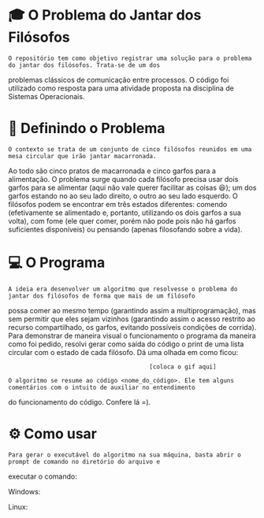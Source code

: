 # :mortar_board: O Problema do Jantar dos Filósofos 
    O repositório tem como objetivo registrar uma solução para o problema do jantar dos filósofos. Trata-se de um dos 
problemas clássicos de comunicação entre processos. O código foi utilizado como resposta para uma atividade proposta na 
disciplina de Sistemas Operacionais. 

# :thought_balloon: Definindo o Problema
    O contexto se trata de um conjunto de cinco filósofos reunidos em uma mesa circular que irão jantar macarronada. 
Ao todo são cinco pratos de macarronada e cinco garfos para a alimentação. O problema surge quando cada filósofo 
precisa usar dois garfos para se alimentar (aqui não vale querer facilitar as coisas :satisfied:); um dos garfos estando no ao seu lado direito, o outro ao seu lado esquerdo.
	O filósofos podem se encontrar em três estados diferentes: comendo (efetivamente se alimentado e, portanto, utilizando
os dois garfos a sua volta), com fome (ele quer comer, porém não pode pois não há garfos suficientes disponíveis) ou pensando (apenas filosofando sobre a vida).

# :computer: O Programa 
    A ideia era desenvolver um algoritmo que resolvesse o problema do jantar dos filósofos de forma que mais de um filósofo
possa comer ao mesmo tempo (garantindo assim a multiprogramação), mas sem permitir que eles sejam vizinhos (garantindo assim o acesso restrito ao recurso compartilhado, os garfos, evitando possíveis condições de corrida). Para demonstrar de maneira visual o funcionamento o programa da maneira como foi pedido, resolvi gerar como saída do código o print de uma lista circular com o estado de cada filósofo. Dá uma olhada em como ficou:

                                            [coloca o gif aqui]

    O algoritmo se resume ao código <nome_do_código>. Ele tem alguns comentários com o intuito de auxiliar no entendimento 
do funcionamento do código. Confere lá =).

# :gear: Como usar
    Para gerar o executável do algoritmo na sua máquina, basta abrir o prompt de comando no diretório do arquivo e 
executar o comando:

Windows:

Linux: 

